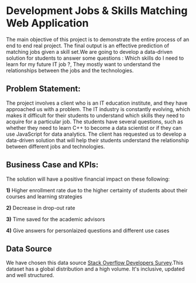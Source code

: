 # Development Jobs & Skills Matching Web Application 


The main objective of this project is to demonstrate the entire process of an end to end real project. The final output is an effective prediction of matching jobs given a skill set.We are going to develop a data-driven solution for students to answer some questions : Which skills do I need to learn for my future IT job ?, They mostly want to understand the relationships between the jobs and the technologies.


## Problem Statement:

The project involves a client who is an IT education institute, and they have approached us with a problem. The IT industry is constantly evolving, which makes it difficult for their students to understand which skills they need to acquire for a particular job. The students have several questions, such as whether they need to learn C++ to become a data scientist or if they can use JavaScript for data analytics. The client has requested us to develop a data-driven solution that will help their students understand the relationship between different jobs and technologies.

## Business Case and KPIs:
The solution will have  a positive financial impact on these following:

**1)** Higher enrollment rate due to the higher certainty of students about their courses and learning strategies

**2)** Decrease in drop-out rate

**3)** Time saved for the academic advisors

**4)** Give answers for personlaized questions and different use cases




## Data Source

We have chosen this data source [Stack Overflow Developers Survey](https://insights.stackoverflow.com/survey).This dataset has a global distribution and a high volume. It's inclusive, updated and well structured. 
